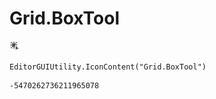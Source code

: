 # Grid.BoxTool
![](/img/Grid.BoxTool.png)

``` CSharp
EditorGUIUtility.IconContent("Grid.BoxTool")
```
```
-5470262736211965078
```
